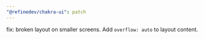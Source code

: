 ```yaml
---
"@refinedev/chakra-ui": patch
---
```


fix: broken layout on smaller screens. Add `overflow: auto` to layout content.